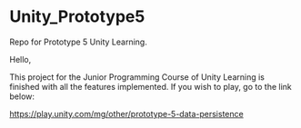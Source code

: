 # Unity_Prototype5
Repo for Prototype 5 Unity Learning.

Hello,

This project for the Junior Programming Course of Unity Learning is finished with all the features implemented. If you wish to play, go to the link below:

https://play.unity.com/mg/other/prototype-5-data-persistence
